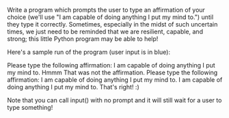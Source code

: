 Write a program which prompts the user to type an affirmation of your choice (we'll use "I am capable of doing anything I put my mind to.") until they type it correctly. Sometimes, especially in the midst of such uncertain times, we just need to be reminded that we are resilient, capable, and strong; this little Python program may be able to help!

Here's a sample run of the program (user input is in blue):

Please type the following affirmation: I am capable of doing anything I put my mind to. Hmmm That was not the affirmation. Please type the following affirmation: I am capable of doing anything I put my mind to. I am capable of doing anything I put my mind to. That's right! :)

Note that you can call input() with no prompt and it will still wait for a user to type something!